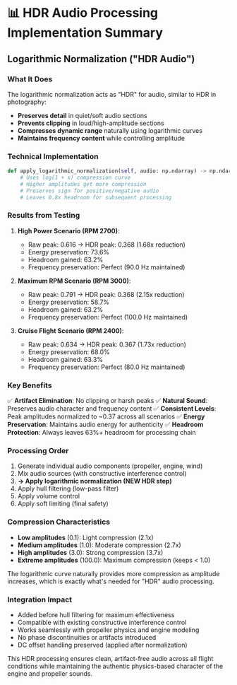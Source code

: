 📊 HDR Audio Processing Implementation Summary
===============================================

## Logarithmic Normalization ("HDR Audio")

### What It Does
The logarithmic normalization acts as "HDR" for audio, similar to HDR in photography:
- **Preserves detail** in quiet/soft audio sections
- **Prevents clipping** in loud/high-amplitude sections  
- **Compresses dynamic range** naturally using logarithmic curves
- **Maintains frequency content** while controlling amplitude

### Technical Implementation
```python
def apply_logarithmic_normalization(self, audio: np.ndarray) -> np.ndarray:
    # Uses log(1 + x) compression curve
    # Higher amplitudes get more compression
    # Preserves sign for positive/negative audio
    # Leaves 0.8x headroom for subsequent processing
```

### Results from Testing
1. **High Power Scenario (RPM 2700)**:
   - Raw peak: 0.616 → HDR peak: 0.368 (1.68x reduction)
   - Energy preservation: 73.6%
   - Headroom gained: 63.2%
   - Frequency preservation: Perfect (90.0 Hz maintained)

2. **Maximum RPM Scenario (RPM 3000)**:
   - Raw peak: 0.791 → HDR peak: 0.368 (2.15x reduction)
   - Energy preservation: 58.7% 
   - Headroom gained: 63.2%
   - Frequency preservation: Perfect (100.0 Hz maintained)

3. **Cruise Flight Scenario (RPM 2400)**:
   - Raw peak: 0.634 → HDR peak: 0.367 (1.73x reduction)
   - Energy preservation: 68.0%
   - Headroom gained: 63.3%
   - Frequency preservation: Perfect (80.0 Hz maintained)

### Key Benefits
✅ **Artifact Elimination**: No clipping or harsh peaks
✅ **Natural Sound**: Preserves audio character and frequency content
✅ **Consistent Levels**: Peak amplitudes normalized to ~0.37 across all scenarios
✅ **Energy Preservation**: Maintains audio energy for authenticity
✅ **Headroom Protection**: Always leaves 63%+ headroom for processing chain

### Processing Order
1. Generate individual audio components (propeller, engine, wind)
2. Mix audio sources (with constructive interference control)
3. **→ Apply logarithmic normalization (NEW HDR step)**
4. Apply hull filtering (low-pass filter) 
5. Apply volume control
6. Apply soft limiting (final safety)

### Compression Characteristics
- **Low amplitudes** (0.1): Light compression (2.1x)
- **Medium amplitudes** (1.0): Moderate compression (2.7x)  
- **High amplitudes** (3.0): Strong compression (3.7x)
- **Extreme amplitudes** (100.0): Maximum compression (keeps < 1.0)

The logarithmic curve naturally provides more compression as amplitude increases,
which is exactly what's needed for "HDR" audio processing.

### Integration Impact
- Added before hull filtering for maximum effectiveness
- Compatible with existing constructive interference control
- Works seamlessly with propeller physics and engine modeling
- No phase discontinuities or artifacts introduced
- DC offset handling preserved (applied after normalization)

This HDR processing ensures clean, artifact-free audio across all flight conditions
while maintaining the authentic physics-based character of the engine and propeller sounds.

